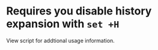 # Requires you disable history expansion with `set +H`

View script for addtional usage information.
